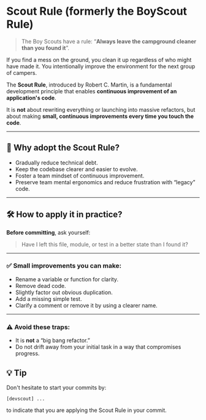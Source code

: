 # Scout Rule (formerly the BoyScout Rule)


> The Boy Scouts have a rule: “**Always leave the campground cleaner than you found it**”.


If you find a mess on the ground, you clean it up regardless of who might have made it. You intentionally improve the environment for the next group of campers.

The **Scout Rule**, introduced by Robert C. Martin, is a fundamental development principle that enables **continuous improvement of an application's code**.

It is **not** about rewriting everything or launching into massive refactors, but about making **small, continuous improvements every time you touch the code**.

---

## 🚩 Why adopt the Scout Rule?

- Gradually reduce technical debt.
- Keep the codebase clearer and easier to evolve.
- Foster a team mindset of continuous improvement.
- Preserve team mental ergonomics and reduce frustration with “legacy” code.

---

## 🛠️ How to apply it in practice?

**Before committing**, ask yourself:

> Have I left this file, module, or test in a better state than I found it?

---

### ✅ Small improvements you can make:
- Rename a variable or function for clarity.
- Remove dead code.
- Slightly factor out obvious duplication.
- Add a missing simple test.
- Clarify a comment or remove it by using a clearer name.

---

### ⚠️ Avoid these traps:
- It is **not** a “big bang refactor.”
- Do not drift away from your initial task in a way that compromises progress.

## 💡 Tip

Don't hesitate to start your commits by:

```
[devscout] ...
```

to indicate that you are applying the Scout Rule in your commit.